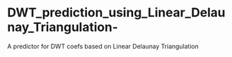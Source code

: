 # DWT_prediction_using_Linear_Delaunay_Triangulation-
A predictor for DWT coefs based on Linear Delaunay Triangulation 
